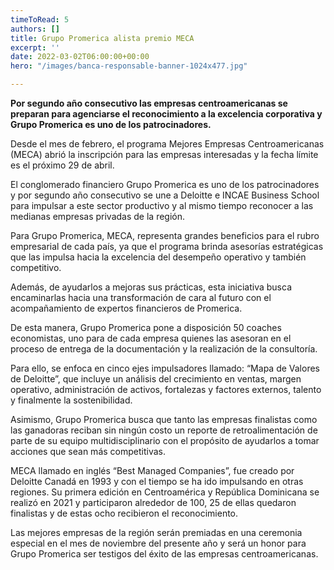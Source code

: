 ```yaml
---
timeToRead: 5
authors: []
title: Grupo Promerica alista premio MECA
excerpt: ''
date: 2022-03-02T06:00:00+00:00
hero: "/images/banca-responsable-banner-1024x477.jpg"

---
```

**Por segundo año consecutivo las empresas centroamericanas se preparan para agenciarse el reconocimiento a la excelencia corporativa y Grupo Promerica es uno de los patrocinadores.**

Desde el mes de febrero, el programa Mejores Empresas Centroamericanas (MECA) abrió la inscripción para las empresas interesadas y la fecha límite es el próximo 29 de abril.

El conglomerado financiero Grupo Promerica es uno de los patrocinadores y por segundo año consecutivo se une a Deloitte e INCAE Business School para impulsar a este sector productivo y al mismo tiempo reconocer a las medianas empresas privadas de la región.

Para Grupo Promerica, MECA, representa grandes beneficios para el rubro empresarial de cada país, ya que el programa brinda asesorías estratégicas que las impulsa hacia la excelencia del desempeño operativo y también competitivo.

Además, de ayudarlos a mejoras sus prácticas, esta iniciativa busca encaminarlas hacia una transformación de cara al futuro con el acompañamiento de expertos financieros de Promerica.

De esta manera, Grupo Promerica pone a disposición 50 coaches economistas, uno para de cada empresa quienes las asesoran en el proceso de entrega de la documentación y la realización de la consultoría.

Para ello, se enfoca en cinco ejes impulsadores llamado: “Mapa de Valores de Deloitte”, que incluye un análisis del crecimiento en ventas, margen operativo, administración de activos, fortalezas y factores externos, talento y finalmente la sostenibilidad.

Asimismo, Grupo Promerica busca que tanto las empresas finalistas como las ganadoras reciban sin ningún costo un reporte de retroalimentación de parte de su equipo multidisciplinario con el propósito de ayudarlos a tomar acciones que sean más competitivas.

MECA llamado en inglés “Best Managed Companies”, fue creado por Deloitte Canadá en 1993 y con el tiempo se ha ido impulsando en otras regiones. Su primera edición en Centroamérica y República Dominicana se realizó en 2021 y participaron alrededor de 100, 25 de ellas quedaron finalistas y de estas ocho recibieron el reconocimiento.

Las mejores empresas de la región serán premiadas en una ceremonia especial en el mes de noviembre del presente año y será un honor para Grupo Promerica ser testigos del éxito de las empresas centroamericanas.